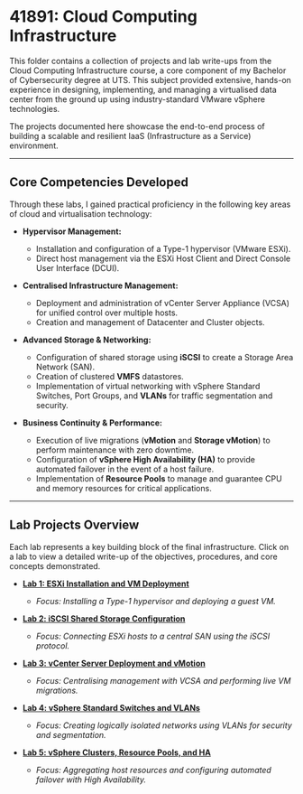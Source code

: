 # 41891: Cloud Computing Infrastructure

This folder contains a collection of projects and lab write-ups from the Cloud Computing Infrastructure course, a core component of my Bachelor of Cybersecurity degree at UTS. This subject provided extensive, hands-on experience in designing, implementing, and managing a virtualised data center from the ground up using industry-standard VMware vSphere technologies.

The projects documented here showcase the end-to-end process of building a scalable and resilient IaaS (Infrastructure as a Service) environment.

---

## Core Competencies Developed

Through these labs, I gained practical proficiency in the following key areas of cloud and virtualisation technology:

*   **Hypervisor Management:**
    *   Installation and configuration of a Type-1 hypervisor (VMware ESXi).
    *   Direct host management via the ESXi Host Client and Direct Console User Interface (DCUI).

*   **Centralised Infrastructure Management:**
    *   Deployment and administration of vCenter Server Appliance (VCSA) for unified control over multiple hosts.
    *   Creation and management of Datacenter and Cluster objects.

*   **Advanced Storage & Networking:**
    *   Configuration of shared storage using **iSCSI** to create a Storage Area Network (SAN).
    *   Creation of clustered **VMFS** datastores.
    *   Implementation of virtual networking with vSphere Standard Switches, Port Groups, and **VLANs** for traffic segmentation and security.

*   **Business Continuity & Performance:**
    *   Execution of live migrations (**vMotion** and **Storage vMotion**) to perform maintenance with zero downtime.
    *   Configuration of **vSphere High Availability (HA)** to provide automated failover in the event of a host failure.
    *   Implementation of **Resource Pools** to manage and guarantee CPU and memory resources for critical applications.

---

## Lab Projects Overview

Each lab represents a key building block of the final infrastructure. Click on a lab to view a detailed write-up of the objectives, procedures, and core concepts demonstrated.

*   **[Lab 1: ESXi Installation and VM Deployment](https://github.com/shayanxcyber/VMware-vSphere-Lab-Projects/tree/main/Lab-01-ESXi-and-VM-Deployment)**
    *   *Focus: Installing a Type-1 hypervisor and deploying a guest VM.*

*   **[Lab 2: iSCSI Shared Storage Configuration](https://github.com/shayanxcyber/VMware-vSphere-Lab-Projects/tree/main/Lab-02-iSCSI-Storage-Configuration)**
    *   *Focus: Connecting ESXi hosts to a central SAN using the iSCSI protocol.*

*   **[Lab 3: vCenter Server Deployment and vMotion](https://github.com/your-username/VMware-vSphere-Lab-Projects/tree/main/Lab-03-vCenter-Server-and-vMotion)**
    *   *Focus: Centralising management with VCSA and performing live VM migrations.*

*   **[Lab 4: vSphere Standard Switches and VLANs](https://github.com/your-username/VMware-vSphere-Lab-Projects/tree/main/Lab-04-vSwitches-and-Port-Groups)**
    *   *Focus: Creating logically isolated networks using VLANs for security and segmentation.*

*   **[Lab 5: vSphere Clusters, Resource Pools, and HA](https://github.com/your-username/VMware-vSphere-Lab-Projects/tree/main/Lab-05-Resource-Pools-and-HA)**
    *   *Focus: Aggregating host resources and configuring automated failover with High Availability.*
